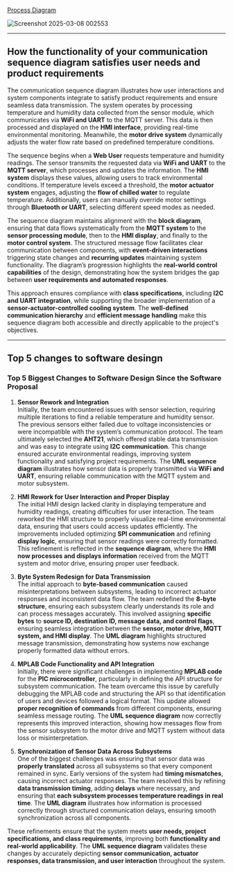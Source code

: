 [Process Diagram](https://app.diagrams.net/#G1YnGLDMCkIUuk0xOXI2Jxs83gCzxwHKuU#%7B%22pageId%22%3A%22pc2VwhXcHSOIUS0fXVyV%22%7D)

![Screenshot 2025-03-08 002553](https://github.com/user-attachments/assets/378fe910-acfc-4388-b1a4-41c9dcc8e059)

---
How the functionality of your communication sequence diagram satisfies user needs and product requirements 
---
The communication sequence diagram illustrates how user interactions and system components integrate to satisfy product requirements and ensure seamless data transmission. The system operates by processing temperature and humidity data collected from the sensor module, which communicates via **WiFi and UART** to the MQTT server. This data is then processed and displayed on the **HMI interface**, providing real-time environmental monitoring. Meanwhile, the **motor drive system** dynamically adjusts the water flow rate based on predefined temperature conditions.

The sequence begins when a **Web User** requests temperature and humidity readings. The sensor transmits the requested data via **WiFi and UART** to the **MQTT server**, which processes and updates the information. The **HMI system** displays these values, allowing users to track environmental conditions. If temperature levels exceed a threshold, the **motor actuator system** engages, adjusting the **flow of chilled water** to regulate temperature. Additionally, users can manually override motor settings through **Bluetooth or UART**, selecting different speed modes as needed.

The sequence diagram maintains alignment with the **block diagram**, ensuring that data flows systematically from the **MQTT system** to the **sensor processing module**, then to the **HMI display**, and finally to the **motor control system**. The structured message flow facilitates clear communication between components, with **event-driven interactions** triggering state changes and **recurring updates** maintaining system functionality. The diagram’s progression highlights the **real-world control capabilities** of the design, demonstrating how the system bridges the gap between **user requirements and automated responses**.

This approach ensures compliance with **class specifications**, including **I2C and UART integration**, while supporting the broader implementation of a **sensor-actuator-controlled cooling system**. The **well-defined communication hierarchy** and **efficient message handling** make this sequence diagram both accessible and directly applicable to the project's objectives.

---
Top 5 changes to software desingn
---
### Top 5 Biggest Changes to Software Design Since the Software Proposal  

1. **Sensor Rework and Integration**  
   Initially, the team encountered issues with sensor selection, requiring multiple iterations to find a reliable temperature and humidity sensor. The previous sensors either failed due to voltage inconsistencies or were incompatible with the system’s communication protocol. The team ultimately selected the **AHT21**, which offered stable data transmission and was easy to integrate using **I2C communication**. This change ensured accurate environmental readings, improving system functionality and satisfying project requirements. The **UML sequence diagram** illustrates how sensor data is properly transmitted via **WiFi and UART**, ensuring reliable communication with the MQTT system and motor subsystem.  

2. **HMI Rework for User Interaction and Proper Display**  
   The initial HMI design lacked clarity in displaying temperature and humidity readings, creating difficulties for user interaction. The team reworked the HMI structure to properly visualize real-time environmental data, ensuring that users could access updates efficiently. The improvements included optimizing **SPI communication** and refining **display logic**, ensuring that sensor readings were correctly formatted. This refinement is reflected in the **sequence diagram**, where the **HMI now processes and displays information** received from the MQTT system and motor drive, ensuring proper user feedback.  

3. **Byte System Redesign for Data Transmission**  
   The initial approach to **byte-based communication** caused misinterpretations between subsystems, leading to incorrect actuator responses and inconsistent data flow. The team redefined the **8-byte structure**, ensuring each subsystem clearly understands its role and can process messages accurately. This involved assigning **specific bytes** to **source ID, destination ID, message data, and control flags**, ensuring seamless integration between the **sensor, motor drive, MQTT system, and HMI display**. The **UML diagram** highlights structured message transmission, demonstrating how systems now exchange properly formatted data without errors.  

4. **MPLAB Code Functionality and API Integration**  
   Initially, there were significant challenges in implementing **MPLAB code** for the **PIC microcontroller**, particularly in defining the API structure for subsystem communication. The team overcame this issue by carefully debugging the MPLAB code and structuring the API so that identification of users and devices followed a logical format. This update allowed **proper recognition of commands** from different components, ensuring seamless message routing. The **UML sequence diagram** now correctly represents this improved interaction, showing how messages flow from the sensor subsystem to the motor drive and MQTT system without data loss or misinterpretation.  

5. **Synchronization of Sensor Data Across Subsystems**  
   One of the biggest challenges was ensuring that sensor data was **properly translated** across all subsystems so that every component remained in sync. Early versions of the system had **timing mismatches**, causing incorrect actuator responses. The team resolved this by refining **data transmission timing**, adding **delays** where necessary, and ensuring that **each subsystem processes temperature readings in real time**. The **UML diagram** illustrates how information is processed correctly through structured communication delays, ensuring smooth synchronization across all components.  

These refinements ensure that the system meets **user needs, project specifications, and class requirements**, improving both **functionality and real-world applicability**. The **UML sequence diagram** validates these changes by accurately depicting **sensor communication, actuator responses, data transmission, and user interaction** throughout the system.

